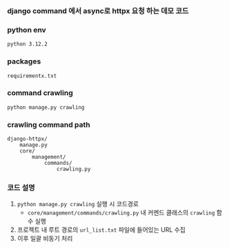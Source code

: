 ### django command 에서 async로 httpx 요청 하는 데모 코드

### python env

```angular2html
python 3.12.2
```

### packages

```angular2html
requirementx.txt
```

### command crawling

```angular2html
python manage.py crawling
```

### crawling command path
```
django-httpx/
    manage.py
    core/
        management/
            commands/
                crawling.py
```


### 코드 설명

1. `python manage.py crawling` 실행 시 코드경로
    - `core/management/commands/crawling.py` 내 커멘드 클래스의 `crawling` 함수 실행
2. 프로젝트 내 루트 경로의 `url_list.txt` 파일에 들어있는 URL 수집
3. 이후 일괄 비동기 처리
